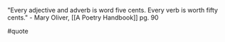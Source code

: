 "Every adjective and adverb is word five cents. Every verb is worth fifty cents." - Mary Oliver, [[A Poetry Handbook]] pg. 90

#quote 